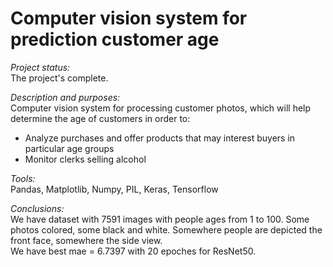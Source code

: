 #  Computer vision system for prediction customer age

*Project status:*  
The project's complete.

*Description and purposes:*  
Computer vision system for processing customer photos, which will help determine the age of customers in order to:
- Analyze purchases and offer products that may interest buyers in particular age groups
- Monitor clerks selling alcohol

*Tools:*  
Pandas, Matplotlib, Numpy, PIL, Keras, Tensorflow

*Conclusions:*  
We have dataset with 7591 images with people ages from 1 to 100. Some photos colored, some black and white. Somewhere people are depicted the front face, somewhere the side view.  
We have best mae = 6.7397 with 20 epoches for ResNet50.
